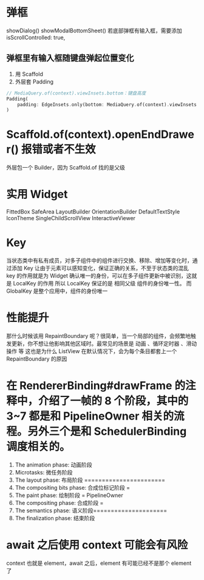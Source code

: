 # 弹框
showDialog()
showModalBottomSheet() 若底部弹框有输入框，需要添加 isScrollControlled: true,

 
## 弹框里有输入框随键盘弹起位置变化
1. 用 Scaffold
2. 外层套 Padding
```dart
// MediaQuery.of(context).viewInsets.bottom：键盘高度
Padding(
    padding: EdgeInsets.only(bottom: MediaQuery.of(context).viewInsets.bottom),
)
```

# Scaffold.of(context).openEndDrawer() 报错或者不生效
外层包一个 Builder，因为 Scaffold.of 找的是父级

# 实用 Widget
FittedBox
SafeArea
LayoutBuilder
OrientationBuilder
DefaultTextStyle
IconTheme
SingleChildScrollView
InteractiveViewer

# Key
当状态类中有私有成员，对多子组件中的组件进行交换、移除、增加等变化时，通过添加 Key 让由于元素可以感知变化，保证正确的关系，不至于状态类的混乱
key 的作用就是为 Widget 确认唯一的身份，可以在多子组件更新中被识别，这就是 LocalKey 的作用
所以 LocalKey 保证的是 相同父级 组件的身份唯一性。
而 GlobalKey 是整个应用中，组件的身份唯一

# 性能提升
那什么时候该用 RepaintBoundary 呢？很简单，当一个局部的组件，会频繁地触发更新，你不想让他影响其他区域时。最常见的场景是 动画 、循环定时器 、滑动操作 等
这也是为什么 ListView 在默认情况下，会为每个条目都套上一个 RepaintBoundary 的原因

# 在 RendererBinding#drawFrame 的注释中，介绍了一帧的 8 个阶段，其中的 3~7 都是和 PipelineOwner 相关的流程。另外三个是和 SchedulerBinding 调度相关的。

1. The animation phase: 动画阶段
2. Microtasks: 微任务阶段
3. The layout phase: 布局阶段 =======================
4. The compositing bits phase: 合成位标记阶段        =
5. The paint phase: 绘制阶段                        = PipelineOwner
6. The compositing phase: 合成阶段                  =
7. The semantics phase: 语义阶段=====================
8. The finalization phase: 结束阶段 

# await 之后使用 context 可能会有风险
context 也就是 element，await 之后，element 有可能已经不是那个 element 了